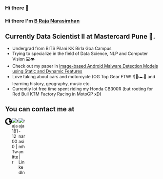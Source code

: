### Hi there 👋

<!--
**rajanarasimhan/rajanarasimhan** is a ✨ _special_ ✨ repository because its `README.md` (this file) appears on your GitHub profile.

Here are some ideas to get you started:

- 🔭 I’m currently working on ...
- 🌱 I’m currently learning ...
- 👯 I’m looking to collaborate on ...
- 🤔 I’m looking for help with ...
- 💬 Ask me about ...
- 📫 How to reach me: ...
- 😄 Pronouns: ...
- ⚡ Fun fact: ...
-->
### Hi there I'm [B Raja Narasimhan](https://rajanarasimhan.github.io)

<!--
**sampreet-arthi/sampreet-arthi** is a ✨ _special_ ✨ repository because its `README.md` (this file) appears on your GitHub profile.

Here are some ideas to get you started:

- 🔭 I’m currently working on ...
- 🌱 I’m currently learning ...
- 👯 I’m looking to collaborate on ...
- 🤔 I’m looking for help with ...
- 💬 Ask me about ...
- 📫 How to reach me: ...
- 😄 Pronouns: ...
- ⚡ Fun fact: ...
-->

## Currently Data Scientist II at Mastercard Pune 🏫.
- Undergrad from BITS Pilani KK Birla Goa Campus
- Trying to specialize in the field of Data Science, NLP and Computer Vision 💻👁
- Check out my paper in [Image-based Android Malware Detection Models using Static and Dynamic Features](https://link.springer.com/chapter/10.1007/978-3-030-96308-8_120)  
- Love taking about cars and motorcycle (OG Top Gear FTW!!!)🚗🏎🚙 and learning history, geography, music etc.
- Currently lot free time spent riding my Honda CB300R (but rooting for Red Bull KTM Factory Racing in MotoGP xD)

## You can contact me at
[<img align="left" alt="rajanarasimhan.github.io" width="22px" src="https://raw.githubusercontent.com/iconic/open-iconic/master/svg/globe.svg" />][website]
[<img align="left" alt="raja18112000 | Twitter" width="22px" src="https://cdn.jsdelivr.net/npm/simple-icons@v3/icons/twitter.svg" />][twitter]
[<img align="left" alt="raja-narasimhan | LinkedIn" width="22px" src="https://cdn.jsdelivr.net/npm/simple-icons@v3/icons/linkedin.svg" />][linkedin]

<br />
<br />



[website]: https://rajanarasimhan.github.io
[twitter]: https://twitter.com/raja18112000
[instagram]: https://instagram.com/raja_narasimhan
[linkedin]: https://www.linkedin.com/in/raja-narasimhan-645329171/
